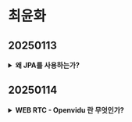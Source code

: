 # 최윤화

## 20250113

<details class = "first">
    <summary>
    <b>왜 JPA를 사용하는가?</b>
    </summary>

        # JPA란?
        Java Persistence API의 약자로, ORM(Object-Relational-Mapping) 기술 표준으로 사용되는 인터페이스의 모음이다.
        Java를 사용해 관계형 데이터베이스를 사용하는 방식을 정의한 인터페이스로,
        SQL을 사용하지 않아도 Database의 CRUD가 가능하다는 특징이 있다.

        ---

        ## ORM (Object-Relational Mapping)
        - 일반적으로 알고 있는 **Class**와 **Database의 Table**을 연결한다는 의미이다.
        - Java의 Class를 RDB(Relational Database)의 Table로, 해당 Class가 가진 속성을 Column으로, 객체들을 Table의 Row로 연결해준다.
        - JPA를 구현한 ORM 프레임워크 중 대표적으로 **Hibernate**가 있다.

        ---

        ## JPA 장점
        1. **SQL문을 몰라도 Method 조작으로 CRUD 수행 가능**
        - 개발자는 비즈니스 로직에만 집중할 수 있다.

        2. **Mapping 정보가 Class에 정의**
        - 설계도에 대한 의존도를 낮출 수 있고, 유지보수와 재설계에 유리하다.
        - Table에 변경이 생겨도 Query문을 수정할 필요 없이 Class만 수정하면 된다.

        3. **Database 간 SQL 형식 차이 무시 가능**
        - 자체 SQL문을 사용해 MySQL과 PostgreSQL 간의 SQL 형식 차이가 있어도 설정 정보만 수정하면 문제없이 작동한다.

        4. **간결한 코드와 높은 가독성**
        - Query와 같은 선언문, 할당 등의 부수적인 코드가 줄어들어 각종 객체에 대한 코드를 별도로 작성하지 않아도 된다.

        ---

        ## JPA 단점
        1. **설계가 잘못될 경우 문제 발생**
        - 속도 저하 및 일관성이 무너질 수 있다.

        2. **복잡한 Query 처리 한계**
        - Method 단위에서 처리하지 못하는 복잡한 Query는 결국 SQL문을 직접 작성해야 한다.

        ---

        ## Spring에서 JPA 사용하기
        Spring 프레임워크를 사용할 때 Database와 연결하는 경우가 많다.
        이때 JPA를 사용해 개발하는 경우가 흔하며, Spring에서는 이를 쉽게 사용할 수 있도록 **Spring Data JPA** 모듈을 제공한다.
        이 모듈을 통해 JPA를 더욱 간편하게 사용할 수 있다.

</details>

## 20250114

<details class = "first">
    <summary>
    <b>WEB RTC - Openvidu 란 무엇인가?</b>
    </summary>

        # webRTC(Web Real-Time Communication)

        웹 브라우저가 서로 통신할 수 있도록 설계된 API
        웹 브라우저 상에서는 어떠한 플러그인도 필요 없이 음성 채팅과 화상채팅, 
        데이터 교환까지도 가능하게 하는 기술
        WebRTC 기술은 P2P(Peer-to-Peer) 통신에 최적화

        ---

        ## 시그널링(Signaling)

        RTCPeerConnection들이 적절하게 데이터를 교환할 수 있게 처리해 주는 과정
        이를 수행하는 서버 = 시그널 서버
        전이중 통신을 지원하는 websocket 으로 이를 구현하는 것이 가장 적합
        세션제어메세지, 네트워크 구성, 미디어 기능 정보 교환
        시그널링은 P2P 스트리밍 시작 전에 성공적으로 완료되어야 함

        세션 제어 메세지 : 통신을 초기화하거나 닫고 오류를 보고
        네트워크 구성 : 외부세계에 컴퓨터의 IP 주소와 포트는 무엇인지 파악
        미디어 기능 : 브라우저와 통신하려는 브라우저에서 처리할 수 있는 코덱과 해상도는 무엇인지 파악

        ---

        ## 서버

        서버는 단지 웹 브라우저를 특정하기 위한 시그널링(Signaling)과정으로만 쓰임
        시그널링을 마친 뒤 실제 데이터는 P2P 혹은 중개 서버를 통해 주고받음
        서버에서는 websocket(TCP) 사용 (cf. webRTC는 UDP)

        ---

        ## openVidu란?
        
        웹 또는 모바일 애플리케이션에서 화상 통화를 쉽게 추가할 수 있는 플랫폼
        Kurento기반의 중개 서버를 애플리케이션에 쉽게 추가할 수 있도록 완전한 기술스택을 제공
        Kurento : WebRTC 미디어 서버 역할을 함과 동시에 WebRTC 기술을 이용해 애플리케이션 개발을 돕는 
        클라이언트 API세트
        ---

</details>
